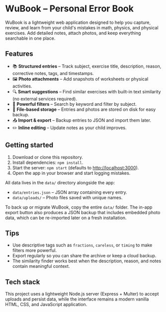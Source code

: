 # WuBook – Personal Error Book

WuBook is a lightweight web application designed to help you capture, review, and learn from your child's mistakes in math, physics, and physical exercises. Add detailed notes, attach photos, and keep everything searchable in one place.

## Features

- 📚 **Structured entries** – Track subject, exercise title, description, reason, corrective notes, tags, and timestamps.
- 🖼️ **Photo attachments** – Add snapshots of worksheets or physical activities.
- 🔍 **Smart suggestions** – Find similar exercises with built-in text similarity (no external services required).
- 🧭 **Powerful filters** – Search by keyword and filter by subject.
- 💾 **File-based storage** – Entries and photos are stored on disk for easy backup.
- 📤 **Import & export** – Backup entries to JSON and import them later.
- ✏️ **Inline editing** – Update notes as your child improves.

## Getting started

1. Download or clone this repository.
2. Install dependencies: `npm install`.
3. Start the server: `npm start` (defaults to <http://localhost:3000>).
4. Open the app in your browser and start logging mistakes.

All data lives in the `data/` directory alongside the app:

- `data/entries.json` – JSON array containing every entry.
- `data/uploads/` – Photo files saved with unique names.

To back up or migrate WuBook, copy the entire `data/` folder. The in-app export button also produces a JSON backup that includes embedded photo data, which can be re-imported later on a fresh installation.

## Tips

- Use descriptive tags such as `fractions`, `careless`, or `timing` to make filters more powerful.
- Export regularly so you can share the archive or keep a cloud backup.
- The similarity finder works best when the description, reason, and notes contain meaningful context.

## Tech stack

This project uses a lightweight Node.js server (Express + Multer) to accept uploads and persist data, while the interface remains a modern vanilla HTML, CSS, and JavaScript application.
